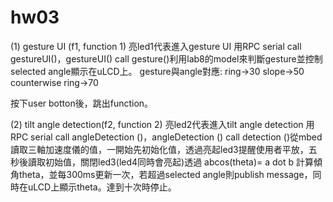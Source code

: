# hw03
 (1) gesture UI (f1, function 1)
亮led1代表進入gesture UI
用RPC serial call gestureUI()，gestureUI() call gesture()利用lab8的model來判斷gesture並控制selected angle顯示在uLCD上。
gesture與angle對應:
ring->30
slope->50
counterwise ring->70

按下user botton後，跳出function。

(2) tilt angle detection(f2, function 2)
亮led2代表進入tilt angle detection
用RPC serial call angleDetection ()，angleDetection () call detection ()從mbed讀取三軸加速度儀的值，一開始先初始化值，透過亮起led3提醒使用者平放，五秒後讀取初始值，關閉led3(led4同時會亮起)透過
abcos(theta)= a dot b
計算傾角theta，並每300ms更新一次，若超過selected angle則publish message，同時在uLCD上顯示theta。達到十次時停止。
